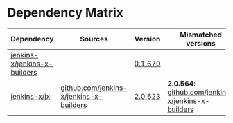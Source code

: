 # Dependency Matrix

Dependency | Sources | Version | Mismatched versions
---------- | ------- | ------- | -------------------
[jenkins-x/jenkins-x-builders](https://github.com/jenkins-x/jenkins-x-builders.git) |  | [0.1.670]() | 
[jenkins-x/jx](https://github.com/jenkins-x/jx.git) | [github.com/jenkins-x/jenkins-x-builders](https://github.com/jenkins-x/jenkins-x-builders) | [2.0.623](https://github.com/jenkins-x/jx/releases/tag/v2.0.623) | **2.0.564**: [github.com/jenkins-x/jenkins-x-builders](https://github.com/jenkins-x/jenkins-x-builders)

